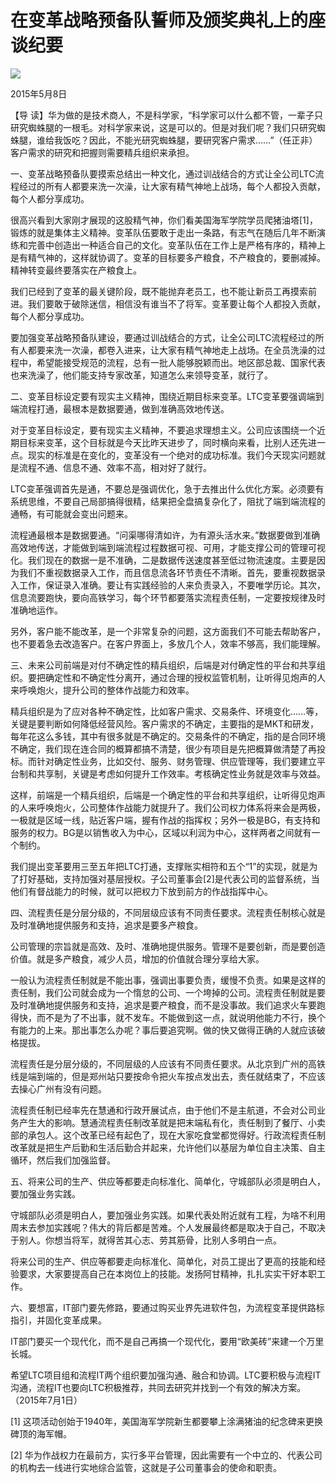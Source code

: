 # 在变革战略预备队誓师及颁奖典礼上的座谈纪要
<img class="pv" src="https://api.visitor.plantree.me/visitor-badge/pv?namespace=plantree.me&key=renzhengfei-speeches/在变革战略预备队誓师及颁奖典礼上的座谈纪要.md">


2015年5月8日



【导  读】华为做的是技术商人，不是科学家，“科学家可以什么都不管，一辈子只研究蜘蛛腿的一根毛。对科学家来说，这是可以的。但是对我们呢？我们只研究蜘蛛腿，谁给我饭吃？因此，不能光研究蜘蛛腿，要研究客户需求……”（任正非）客户需求的研究和把握则需要精兵组织来承担。



一、变革战略预备队要摸索总结出一种文化，通过训战结合的方式让全公司LTC流程经过的所有人都要来洗一次澡，让大家有精气神地上战场，每个人都投入贡献，每个人都分享成功。

很高兴看到大家刚才展现的这股精气神，你们看美国海军学院学员爬猪油塔[1]，锻炼的就是集体主义精神。变革队伍要敢于走出一条路，有志气在随后几年不断演练和完善中创造出一种适合自己的文化。变革队伍在工作上是严格有序的，精神上是有精气神的，这样就协调了。变革的目标要多产粮食，不产粮食的，要删减掉。精神转变最终要落实在产粮食上。

我们已经到了变革的最关键阶段，既不能抛弃老员工，也不能让新员工再摸索前进。我们要敢于破除迷信，相信没有谁当不了将军。变革要让每个人都投入贡献，每个人都分享成功。

要加强变革战略预备队建设，要通过训战结合的方式，让全公司LTC流程经过的所有人都要来洗一次澡，都卷入进来，让大家有精气神地走上战场。在全员洗澡的过程中，希望能接受规范的流程，总有一批人能够脱颖而出。地区部总裁、国家代表也来洗澡了，他们能支持专家改革，知道怎么来领导变革，就行了。

二、变革目标设定要有现实主义精神，围绕近期目标来变革。LTC变革要强调端到端流程打通，最根本是数据要通，做到准确高效地传送。

对于变革目标设定，要有现实主义精神，不要追求理想主义。公司应该围绕一个近期目标来变革，这个目标就是今天比昨天进步了，同时横向来看，比别人还先进一点。现实的标准是在变化的，变革没有一个绝对的成功标准。我们今天现实问题就是流程不通、信息不通、效率不高，相对好了就行。

LTC变革强调首先是通，不要总是强调优化，急于去推出什么优化方案。必须要有系统思维，不要自己局部搞得很精，结果把全盘搞复杂化了，阻扰了端到端流程的通畅，有可能就会变出问题来。

流程通最根本是数据要通。“问渠哪得清如许，为有源头活水来。”数据要做到准确高效地传送，才能做到端到端流程过程数据可视、可用，才能支撑公司的管理可视化。我们现在的数据一是不准确，二是数据传送速度甚至低过物流速度。主要是因为我们不重视数据录入工作，而且信息流各环节责任不清晰。首先，要重视数据录入工作，保证录入准确。要让有实践经验的人来负责录入，不要唯学历论。其次，信息流要跑快，要向高铁学习，每个环节都要落实流程责任制，一定要按规律及时准确地运作。

另外，客户能不能改革，是一个非常复杂的问题，这方面我们不可能去帮助客户，也不要着急去改造客户。在客户界面上，多放几个人，效率不够高，我们能理解。

三、未来公司前端是对付不确定性的精兵组织，后端是对付确定性的平台和共享组织。要把确定性和不确定性分离开，通过合理的授权监管机制，让听得见炮声的人来呼唤炮火，提升公司的整体作战能力和效率。

精兵组织是为了应对各种不确定性，比如客户需求、交易条件、环境变化……等，关键是要判断如何降低经营风险。客户需求的不确定，主要指的是MKT和研发，每年花这么多钱，其中有很多就是不确定的。交易条件的不确定，指的是合同环境不确定，我们现在连合同的概算都搞不清楚，很少有项目是先把概算做清楚了再投标。而针对确定性业务，比如交付、服务、财务管理、供应管理等，我们要建立平台制和共享制，关键是考虑如何提升工作效率。考核确定性业务就是效率与效益。

这样，前端是一个精兵组织，后端是一个确定性的平台和共享组织，让听得见炮声的人来呼唤炮火，公司整体作战能力就提升了。我们公司权力体系将来会是两极，一极就是区域一线，贴近客户端，握有作战的指挥权；另外一极是BG，有支持和服务的权力。BG是以销售收入为中心，区域以利润为中心，这样两者之间就有一个制约。

我们提出变革要用三至五年把LTC打通，支撑账实相符和五个“1”的实现，就是为了打好基础，支持加强对基层授权。子公司董事会[2]是代表公司的监督系统，当他们有督战能力的时候，就可以把权力下放到前方的作战指挥中心。

四、流程责任是分层分级的，不同层级应该有不同责任要求。流程责任制核心就是及时准确地提供服务和支持，追求是要多产粮食。

公司管理的宗旨就是高效、及时、准确地提供服务。管理不是要创新，而是要创造价值。就是多产粮食，减少人员，增加的价值就合理分享给大家。

一般认为流程责任制就是不能出事，强调出事要负责，缓慢不负责。如果是这样的责任制，我们公司就会成为一个惰怠的公司、一个垮掉的公司。流程责任制就是要及时准确地提供服务和支持，追求是要产粮食，而不是没事故。我们追求火车要跑得快，而不是为了不出事，就不发车。不能做到这一点，就说明他能力不行，换个有能力的上来。那出事怎么办呢？事后要追究啊。做的快又做得正确的人就应该破格提拔。

流程责任是分层分级的，不同层级的人应该有不同责任要求。从北京到广州的高铁线是端到端的，但是郑州站只要按命令把火车按点发出去，责任就结束了，不应该去操心广州有没有问题。

流程责任制已经率先在慧通和行政开展试点，由于他们不是主航道，不会对公司业务产生大的影响。慧通流程责任制改革就是把末端私有化，责任制到了餐厅、小卖部的承包人。这个改革已经有起色了，现在大家吃食堂都觉得好。行政流程责任制改革就是把生产后勤和生活后勤合并起来，允许他们以基层为单位自主决策、自主循环，然后我们加强监督。

五、将来公司的生产、供应等都要走向标准化、简单化，守城部队必须是明白人，要加强业务实践。

守城部队必须是明白人，要加强业务实践。如果代表处附近就有工程，为啥不利用周末去参加实践呢？伟大的背后都是苦难。个人发展最终都是取决于自己，不取决于别人。你想当将军，就得苦其心志、劳其筋骨，比别人多明白一点。

将来公司的生产、供应等都要走向标准化、简单化，对员工提出了更高的技能和经验要求，大家要提高自己在本岗位上的技能。发扬阿甘精神，扎扎实实干好本职工作。

六、要想富，IT部门要先修路，要通过购买业界先进软件包，为流程变革提供路标指引，并固化变革成果。

IT部门要买一个现代化，而不是自己再搞一个现代化，要用“欧美砖”来建一个万里长城。

希望LTC项目组和流程IT两个组织要加强沟通、融合和协调。LTC要积极与流程IT沟通，流程IT也要向LTC积极推荐，共同去研究并找到一个有效的解决方案。（2015年7月1日）


[1] 这项活动创始于1940年，美国海军学院新生都要攀上涂满猪油的纪念碑来更换碑顶的海军帽。

[2] 华为作战权力在最前方，实行多平台管理，因此需要有一个中立的、代表公司的机构去一线进行实地综合监管，这就是子公司董事会的使命和职责。
